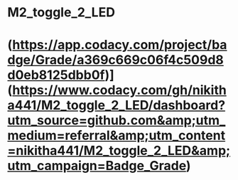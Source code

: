 # M2_toggle_2_LED
# (https://app.codacy.com/project/badge/Grade/a369c669c06f4c509d8d0eb8125dbb0f)](https://www.codacy.com/gh/nikitha441/M2_toggle_2_LED/dashboard?utm_source=github.com&amp;utm_medium=referral&amp;utm_content=nikitha441/M2_toggle_2_LED&amp;utm_campaign=Badge_Grade)


